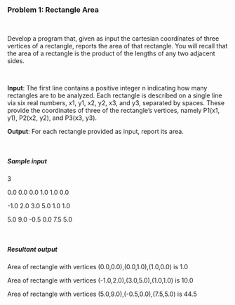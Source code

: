 <h3>Problem 1: Rectangle Area</h3>
<br />
<p>Develop a program that, given as input the cartesian coordinates of three vertices of a rectangle, reports the area of that rectangle. You will recall that the area of a rectangle is the product of the lengths of any two adjacent sides.</p> 
<br />
<p><b>Input</b>: The first line contains a positive integer n indicating how many rectangles are to be analyzed. Each rectangle is described on a single line via six real numbers, x1, y1, x2, y2, x3, and y3, separated by spaces. These provide the coordinates of three of the rectangle’s vertices, namely P1(x1, y1), P2(x2, y2), and P3(x3, y3).</p>
<p><b>Output</b>: For each rectangle provided as input, report its area.</p>
<br />
<h5>Sample input</h5> 
<p>3</p>
<p>0.0 0.0 0.0 1.0 1.0 0.0</p>
<p>-1.0 2.0 3.0 5.0 1.0 1.0</p> 
<p>5.0 9.0 -0.5 0.0 7.5 5.0</p>
<br />
<h5>Resultant output</h5>
<p>Area of rectangle with vertices (0.0,0.0),(0.0,1.0),(1.0,0.0) is 1.0</p>
<p>Area of rectangle with vertices (-1.0,2.0),(3.0,5.0),(1.0,1.0) is 10.0</p> 
<p>Area of rectangle with vertices (5.0,9.0),(-0.5,0.0),(7.5,5.0) is 44.5</p>